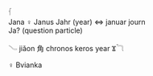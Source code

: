 𓆳  
Jana ♀ Janus Jahr (year) ⇔ januar journ  
Ja?  (question particle)  

𓄏 jiǎon 角 chronos keros year Ϫ𓆓  

♀ Bvianka  